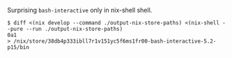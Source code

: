 Surprising `bash-interactive` only in nix-shell shell.

```sh-session
$ diff <(nix develop --command ./output-nix-store-paths) <(nix-shell --pure --run ./output-nix-store-paths)
0a1
> /nix/store/38db4p333ibll7r1v151yc5f6ms1fr00-bash-interactive-5.2-p15/bin
```
